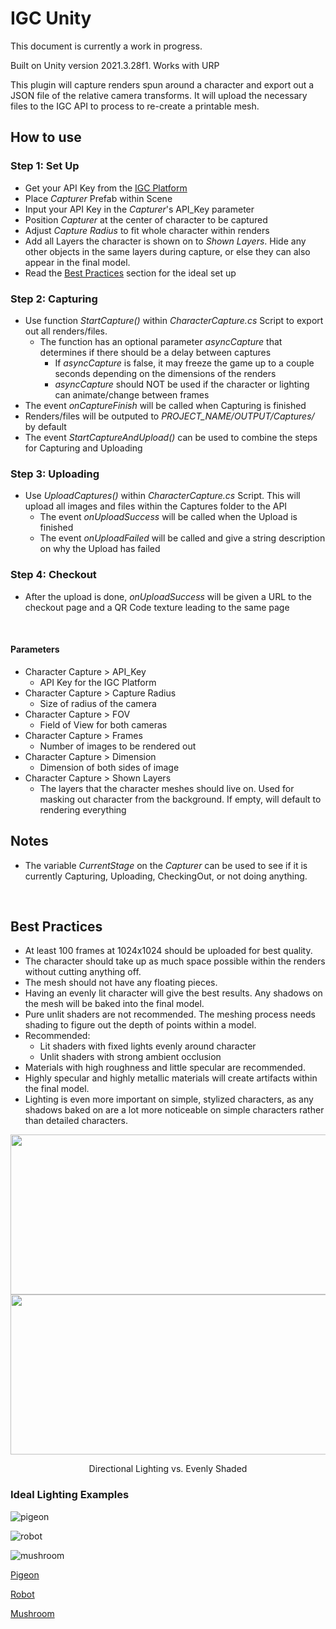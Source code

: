 # IGC Unity
This document is currently a work in progress.

Built on Unity version 2021.3.28f1. Works with URP

This plugin will capture renders spun around a character and export out a JSON file of the relative camera transforms. It will upload the necessary files to the IGC API to process to re-create a printable mesh.

## How to use
### Step 1: Set Up
* Get your API Key from the [IGC Platform](https://platform.igc.studio/collectables)
* Place *Capturer* Prefab within Scene
* Input your API Key in the *Capturer*'s API_Key parameter
* Position *Capturer* at the center of character to be captured
* Adjust _Capture Radius_ to fit whole character within renders
* Add all Layers the character is shown on to *Shown Layers*. Hide any other objects in the same layers during capture, or else they can also appear in the final model.
* Read the [Best Practices](https://github.com/In-Game-Collectables/IGC_Unity2021#best-practices) section for the ideal set up
### Step 2: Capturing
* Use function *StartCapture()* within *CharacterCapture.cs* Script to export out all renders/files.
    * The function has an optional parameter *asyncCapture* that determines if there should be a delay between captures
        * If *asyncCapture* is false, it may freeze the game up to a couple seconds depending on the dimensions of the renders
        * *asyncCapture* should NOT be used if the character or lighting can animate/change between frames
* The event *onCaptureFinish* will be called when Capturing is finished
* Renders/files will be outputed to *PROJECT_NAME/OUTPUT/Captures/* by default
* The event *StartCaptureAndUpload()* can be used to combine the steps for Capturing and Uploading
### Step 3: Uploading
* Use *UploadCaptures()* within *CharacterCapture.cs* Script. This will upload all images and files within the Captures folder to the API
    * The event *onUploadSuccess* will be called when the Upload is finished
    * The event *onUploadFailed* will be called and give a string description on why the Upload has failed
### Step 4: Checkout
* After the upload is done, *onUploadSuccess* will be given a URL to the checkout page and a QR Code texture leading to the same page

<br />

#### Parameters
* Character Capture > API_Key
    *  API Key for the IGC Platform
* Character Capture > Capture Radius
    * Size of radius of the camera
* Character Capture > FOV
    * Field of View for both cameras
* Character Capture > Frames
    * Number of images to be rendered out
* Character Capture > Dimension
    * Dimension of both sides of image
* Character Capture > Shown Layers
    * The layers that the character meshes should live on. Used for masking out character from the background. If empty, will default to rendering everything

## Notes
* The variable *CurrentStage* on the *Capturer* can be used to see if it is currently Capturing, Uploading, CheckingOut, or not doing anything.

<br />

## Best Practices
* At least 100 frames at 1024x1024 should be uploaded for best quality.
* The character should take up as much space possible within the renders without cutting anything off.
* The mesh should not have any floating pieces.
* Having an evenly lit character will give the best results. Any shadows on the mesh will be baked into the final model.
* Pure unlit shaders are not recommended. The meshing process needs shading to figure out the depth of points within a model.
* Recommended:
    * Lit shaders with fixed lights evenly around character
    * Unlit shaders with strong ambient occlusion
* Materials with high roughness and little specular are recommended.
* Highly specular and highly metallic materials will create artifacts within the final model.
* Lighting is even more important on simple, stylized characters, as any shadows baked on are a lot more noticeable on simple characters rather than detailed characters.

<p align="center">
<img src="https://github.com/In-Game-Collectables/IGC_UE4/assets/35625367/7e9cc2ff-6b6d-4bad-ad04-623516f5c90f" width="512" height="256">
<img src="https://github.com/In-Game-Collectables/IGC_UE4/assets/35625367/c0c76996-15bb-43bb-b677-d2165eb56a15" width="512" height="256">
 <p align="center">Directional Lighting vs. Evenly Shaded</p>
</p>

### Ideal Lighting Examples
<p align="center">

![pigeon](https://github.com/In-Game-Collectables/IGC_UE4/assets/35625367/13398085-397f-43d2-8756-01e94a8c5d3d)

![robot](https://github.com/In-Game-Collectables/IGC_UE4/assets/35625367/51be5bf6-64f0-45fa-85ec-996c11f8b183)

![mushroom](https://github.com/In-Game-Collectables/IGC_UE4/assets/35625367/1604f6ef-7124-40d0-9a0d-7403ae29ded6)

</p>

[Pigeon](https://sketchfab.com/3d-models/pigeon-quirky-series-e607ed34d37d433496d5a557c8230b28)

[Robot](https://sketchfab.com/3d-models/robot-4-b0c5f2f5ac04402dad029d6516d706b9)

[Mushroom](https://sketchfab.com/3d-models/cuute-mushroom-ffc370ddc6d542d590b9f503d0892ce0)

